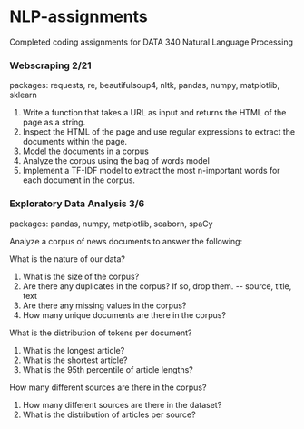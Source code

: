 # NLP-assignments
Completed coding assignments for DATA 340 Natural Language Processing

### Webscraping 2/21
packages: requests, re, beautifulsoup4, nltk, pandas, numpy, matplotlib, sklearn
  1.  Write a function that takes a URL as input and returns the HTML of the page as a string. 
  2.  Inspect the HTML of the page and use regular expressions to extract the documents within the page. 
  3.  Model the documents in a corpus 
  4.  Analyze the corpus using the bag of words model 
  5.  Implement a TF-IDF model to extract the most n-important words for each document in the corpus. 

### Exploratory Data Analysis 3/6
packages: pandas, numpy, matplotlib, seaborn, spaCy

Analyze a corpus of news documents to answer the following:

What is the nature of our data?
1. What is the size of the corpus?
2. Are there any duplicates in the corpus? If so, drop them. -- source, title, text
3. Are there any missing values in the corpus?
4. How many unique documents are there in the corpus?
 
What is the distribution of tokens per document?
1. What is the longest article?
2. What is the shortest article?
3. What is the 95th percentile of article lengths?

How many different sources are there in the corpus?
1. How many different sources are there in the dataset?
2. What is the distribution of articles per source?
